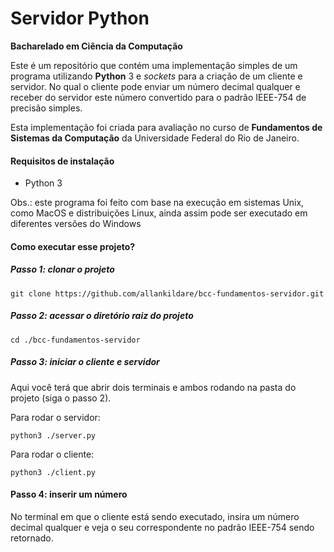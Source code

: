 # Servidor Python
**Bacharelado em Ciência da Computação**

Este é um repositório que contém uma implementação simples de um programa utilizando **Python** 3 e *sockets* para a criação de um cliente e servidor. No qual o cliente pode enviar um número decimal qualquer e receber do servidor este número convertido para o padrão IEEE-754 de precisão simples.

Esta implementação foi criada para avaliação no curso de **Fundamentos de Sistemas da Computação** da Universidade Federal do Rio de Janeiro.

#### Requisitos de instalação
- Python 3

Obs.: este programa foi feito com base na execução em sistemas Unix, como MacOS e distribuições Linux, ainda assim pode ser executado em diferentes versões do Windows


#### Como executar esse projeto?
##### Passo 1: clonar o projeto
```shell
git clone https://github.com/allankildare/bcc-fundamentos-servidor.git
```

##### Passo 2: acessar o diretório raiz do projeto
```shell
cd ./bcc-fundamentos-servidor
```

##### Passo 3: iniciar o cliente e servidor
Aqui você terá que abrir dois terminais e ambos rodando na pasta do projeto (siga o passo 2).

Para rodar o servidor:
```shell
python3 ./server.py
```

Para rodar o cliente:
```shell
python3 ./client.py
```

#### Passo 4: inserir um número
No terminal em que o cliente está sendo executado, insira um número decimal qualquer e veja o seu correspondente no padrão IEEE-754 sendo retornado.

